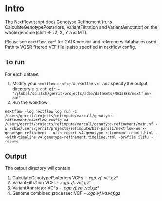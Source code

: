 # Intro

The Nextflow script does Genotype Refinement (runs CalculateGenotypePosteriors, VariantFiltration and VariantAnnotator) on the whole genome (chr1 -> 22, X, Y and MT).

Please see `nextflow.conf` for GATK version and references databases used. Path to VQSR filtered VCF file is also specified in nextflow config.

## To run

For each dataset
1) Modify your `nextflow.config` to read the `vcf` and specify the output directory e.g. `out_dir = "/global/scratch/gerrit/projects/adme/datasets/NA12878/nextflow-out"`
2) Run the workflow
```
nextflow -log nextflow.log run -c /users/gerrit/projects/refimpute/varcall/genotype-refinement/nextflow.config.v4 /users/gerrit/projects/refimpute/varcall/genotype-refinement/main.nf -w /cbio/users/gerrit/projects/refimpute/b37-panel1/nextflow-work-genotype-refinement --with-report v4.genotype-refinement.report.html --with-timeline v4.genotype-refinement.timeline.html -profile ilifu -resume
```

## Output

The output directory will contain
1. CalculateGenotypePosteriors VCFs - *.cgp.vf.*.vcf.gz*
1. VariantFiltration VCFs - *.cgp.vf.*.vcf.gz*
1. VariantAnnotator VCFs - *.cgp.vf.va.*.vcf.gz*
1. Genome combined processed VCF - *.cgp.vf.va.vcf.gz*
